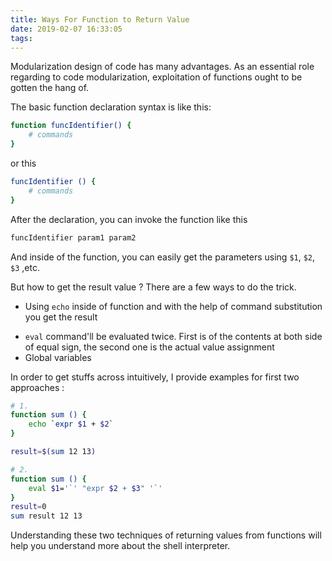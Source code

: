 ```yaml
---
title: Ways For Function to Return Value
date: 2019-02-07 16:33:05
tags:
---
```



Modularization design of code has many advantages. As an essential role regarding to code modularization, exploitation of functions ought to be gotten the hang of.

The basic function declaration syntax is like this:
```bash
function funcIdentifier() {
    # commands
}
```
or this
```bash
funcIdentifier () {
    # commands
}
```

After the declaration, you can invoke the function like this
```bash
funcIdentifier param1 param2
```

And inside of the function, you can easily get the parameters using `$1`, `$2`, `$3` ,etc. 



But how to get the result value ? There are a few ways to do the trick.

- Using `echo` inside of function and with the help of command substitution you get the result


* `eval` command'll be evaluated twice. First is of the contents at both side of equal sign, the second one is the actual value assignment
* Global variables



In order to get stuffs across intuitively, I provide examples for first two approaches :

```bash
# 1.
function sum () {
    echo `expr $1 + $2`
}

result=$(sum 12 13)

# 2.
function sum () {
    eval $1='`' "expr $2 + $3" '`'
}
result=0
sum result 12 13
```



Understanding these two techniques of returning values from functions will help you understand more about the shell interpreter.

